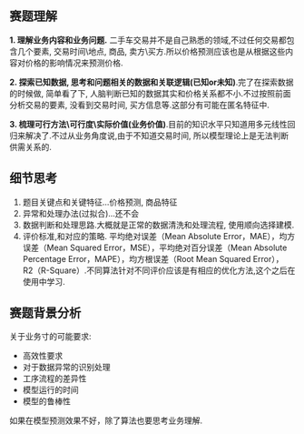 
## 赛题理解

**1. 理解业务内容和业务问题.** 二手车交易并不是自己熟悉的领域,不过任何交易都包含几个要素, 交易时间\地点, 商品, 卖方\买方.所以价格预测应该也是从根据这些内容对价格的影响情况来预测价格.

**2. 探索已知数据, 思考和问题相关的数据和关联逻辑(已知or未知)**.完了在探索数据的时候做, 简单看了下, 人脑判断已知的数据其实和价格关系都不小.不过按照前面分析交易的要素, 没看到交易时间, 买方信息等.这部分有可能在匿名特征中.

**3. 梳理可行方法\可行度\实际价值(业务价值)**.目前的知识水平只知道用多元线性回归来解决了.不过从业务角度说,由于不知道交易时间, 所以模型理论上是无法判断供需关系的.

## 细节思考
1. 题目关键点和关键特征...价格预测, 商品特征
2. 异常和处理办法(过拟合)...还不会
3. 数据判断和处理思路.大概就是正常的数据清洗和处理流程, 使用顺向选择建模.
4. 评价标准,和对应的策略. 平均绝对误差（Mean Absolute Error，MAE），均方误差（Mean Squared Error，MSE），平均绝对百分误差（Mean Absolute Percentage Error，MAPE），均方根误差（Root Mean Squared Error）， R2（R-Square）.不同算法针对不同评价应该是有相应的优化方法,这个之后在使用中学习.

## 赛题背景分析

关于业务寸的可能要求:
- 高效性要求
- 对于数据异常的识别处理
- 工序流程的差异性
- 模型运行的时间
- 模型的鲁棒性

如果在模型预测效果不好，除了算法也要思考业务理解.

